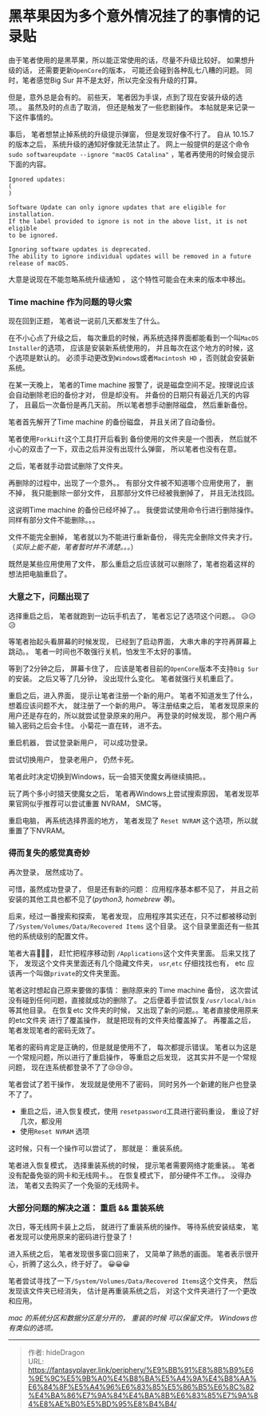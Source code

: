 # 黑苹果因为多个意外情况挂了的事情的记录贴




由于笔者使用的是黑苹果，所以能正常使用的话，尽量不升级比较好。 如果想升级的话， 还需要更新`OpenCore`的版本， 可能还会碰到各种乱七八糟的问题。 同时，笔者感觉Big Sur 并不是太好，所以完全没有升级的打算。

但是，意外总是会有的。 前些天， 笔者因为手误，点到了现在安装升级的选项。。 虽然及时的点击了取消， 但还是触发了一些悲剧操作。  本帖就是来记录一下这件事情的。

事后， 笔者想禁止掉系统的升级提示弹窗， 但是发现好像不行了。 自从 10.15.7 的版本之后， 系统升级的通知好像就无法禁止了。   网上一般提供的是这个命令 `sudo softwareupdate --ignore "macOS Catalina"` ，笔者再使用的时候会提示 下面的内容。

```plain
Ignored updates:
(
)

Software Update can only ignore updates that are eligible for installation.
If the label provided to ignore is not in the above list, it is not eligible
to be ignored.

Ignoring software updates is deprecated.
The ability to ignore individual updates will be removed in a future release of macOS.
```

大意是说现在不能忽略系统升级通知 ， 这个特性可能会在未来的版本中移出。



### Time machine 作为问题的导火索

现在回到正题， 笔者说一说前几天都发生了什么。

在不小心点了升级之后， 每次重启的时候，再系统选择界面都能看到一个叫`MacOS Installer`的选项， 应该是安装新系统使用的， 并且每次在这个地方的时候，这个选项是默认的。 必须手动更改到`Windows`或者`Macintosh HD` ，否则就会安装新系统。

在某一天晚上， 笔者的Time machine 报警了，说是磁盘空间不足。按理说应该会自动删除老旧的备份才对， 但是却没有。 并备份的日期只有最近几天的内容了， 且最后一次备份是再几天前。 所以笔者想手动删除磁盘， 然后重新备份。 

笔者首先解开了Time machine 的备份磁盘， 并且关闭了自动备份。

笔者使用`ForkLift`这个工具打开后看到 备份使用的文件夹是一个图表， 然后就不小心的双击了一下，双击之后并没有出现什么弹窗， 所以笔者也没有在意。

之后，笔者就手动尝试删除了文件夹。  

再删除的过程中，出现了一个意外。。 有部分文件被不知道哪个应用使用了， 删不掉， 我只能删除一部分文件， 且那部分文件已经被我删掉了， 并且无法找回。 

这说明Time machine 的备份已经坏掉了。。  我便尝试使用命令行进行删除操作。同样有部分文件不能删除。。。   

文件不能完全删掉， 笔者就以为不能进行重新备份， 得先完全删除文件夹才行。（*实际上能不能，笔者暂时并不清楚。。。*）

既然是某些应用使用了文件， 那么重启之后应该就可以删除了，笔者抱着这样的想法把电脑重启了。 

### 大意之下，问题出现了

选择重启之后， 笔者就跑到一边玩手机去了， 笔者忘记了选项这个问题。。 😥😥😥

等笔者抬起头看屏幕的时候发现， 已经到了启动界面， 大串大串的字符再屏幕上跳动。。  笔者一时间也不敢强行关机，怕发生不太好的事情。

等到了2分钟之后， 屏幕卡住了， 应该是笔者目前的`OpenCore`版本不支持`Big Sur`的安装。 之后又等了几分钟， 没出现什么变化。  笔者就强行关机重启了。 

重启之后，进入界面， 提示让笔者注册一个新的用户。 笔者不知道发生了什么，想着应该问题不大， 就注册了一个新的用户。  等注册结束之后， 笔者发现原来的用户还是存在的，所以就尝试登录原来的用户。  再登录的时候发现， 那个用户再输入密码之后会卡住。 小菊花一直在转， 进不去。 

重启机器， 尝试登录新用户， 可以成功登录。

尝试切换用户， 登录老用户， 仍然卡死。 

笔者此时决定切换到Windows，玩一会猎天使魔女再继续搞把。。

玩了两个多小时猎天使魔女之后， 笔者再Windows上尝试搜索原因， 笔者发现苹果官网似乎推荐可以尝试重置 NVRAM， SMC等。 

重启电脑， 再系统选择界面的地方， 笔者发现了 `Reset NVRAM` 这个选项，所以就重置了下NVRAM。 

### 得而复失的感觉真奇妙

再次登录， 居然成功了。  

可惜，虽然成功登录了， 但是还有新的问题：  应用程序基本都不见了， 并且之前安装的其他工具也都不见了(*python3, homebrew 等*)。

后来，经过一番搜索和探索， 笔者发现， 应用程序其实还在，只不过都被移动到了`/System/Volumes/Data/Recovered Items` 这个目录。 这个目录里面还有一些其他的系统级别的配置文件。 

笔者大喜🤣🤣🤣， 赶忙把程序移动到 `/Applications`这个文件夹里面。 后来又找了下， 发现这个文件夹里面还有几个隐藏文件夹，  `usr`,`etc` 仔细找找也有， etc 应该再一个叫做`private`的文件夹里面。

笔者这时想起自己原来要做的事情： 删除原来的 Time machine 备份， 这次尝试没有碰到任何问题，直接就成功的删除了。
之后便着手尝试恢复`/usr/local/bin`  等其他目录。 在恢复etc 文件夹的时候， 又出现了新的问题。。笔者直接使用原来的etc文件夹 进行了覆盖操作， 就是把现有的文件夹给覆盖掉了。  再覆盖之后，笔者发现笔者的密码无效了。  

笔者的密码肯定是正确的，但是就是使用不了， 每次都提示错误。  笔者以为这是一个常规问题，所以进行了重启操作， 等重启之后发现， 这其实并不是一个常规问题， 现在连系统都登录不了了😢😢😢。

笔者尝试了若干操作， 发现就是使用不了密码， 同时另外一个新建的账户也登录不了了。

- 重启之后，进入恢复模式，使用 `resetpassword`工具进行密码重设， 重设了好几次，都没用
- 使用`Reset NVRAM` 选项

这时候，只有一个操作可以尝试了， 那就是： 重装系统。 

笔者进入恢复模式， 选择重装系统的时候， 提示笔者需要网络才能重装。。 笔者没有配备免驱的网卡和无线网卡。。 在恢复模式下， 部分硬件不工作。。 没得办法， 笔者又去购买了一个免驱的无线网卡。 

### 大部分问题的解决之道： 重启 && 重装系统

次日，等无线网卡装上之后， 就进行了重装系统的操作。 等待系统安装结束， 笔者发现可以使用原来的密码进行登录了！ 

进入系统之后， 笔者发现很多窗口回来了， 又简单了熟悉的画面。 笔者表示很开心，折腾了这么久，终于好了。 😀😀😀

笔者尝试寻找了一下`/System/Volumes/Data/Recovered Items`这个文件夹， 然后发现该文件夹已经消失， 估计是再重装系统之后， 对这个文件夹进行了一个更改和应用。 

*mac 的系统分区和数据分区是分开的， 重装的时候 可以保留文件。  Windows也有类似的选项。*





---

> 作者: hideDragon  
> URL: https://fantasyplayer.link/periphery/%E9%BB%91%E8%8B%B9%E6%9E%9C%E5%9B%A0%E4%B8%BA%E5%A4%9A%E4%B8%AA%E6%84%8F%E5%A4%96%E6%83%85%E5%86%B5%E6%8C%82%E4%BA%86%E7%9A%84%E4%BA%8B%E6%83%85%E7%9A%84%E8%AE%B0%E5%BD%95%E8%B4%B4/  


